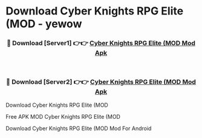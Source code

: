 # Download Cyber Knights RPG Elite (MOD - yewow



<div align="center">
<h3>🔴 Download [Server1] 👉👉 <a href="https://momento.my/?title=Cyber_Knights_RPG_Elite_(MOD">Cyber Knights RPG Elite (MOD Mod Apk</a></h3><br>

<h3>🔴 Download [Server2] 👉👉 <a href="https://momento.my/?title=Cyber_Knights_RPG_Elite_(MOD">Cyber Knights RPG Elite (MOD Mod Apk</a></h3>
</div>



Download Cyber Knights RPG Elite (MOD 

Free APK MOD Cyber Knights RPG Elite (MOD 

Download Cyber Knights RPG Elite (MOD Mod For Android
